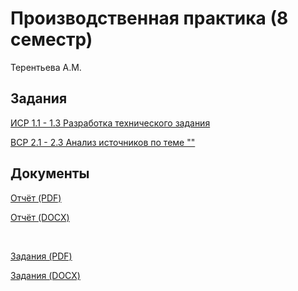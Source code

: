 # Производственная практика (8 семестр)
<p>Терентьева А.М.</p>


## Задания
<p><a href="">ИСР 1.1 - 1.3 Разработка технического задания</a></p>
<p><a href="">ВСР 2.1 - 2.3 Анализ источников по теме ""</a></p>


## Документы
<p><a href="">
  Отчёт (PDF)</a></p>
  
<p><a href="">
  Отчёт (DOCX)</a></p>
  <br>
  
  
<p><a href="">
  Задания (PDF)</a></p>

<p><a href="">
  Задания (DOCX)</a></p>
